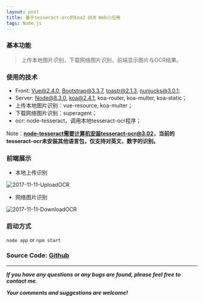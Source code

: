 ```yaml
---
layout: post
title: 基于tesseract-orc的koa2 OCR Web小应用
tags: Node.js
---
```

### 基本功能

> 上传本地图片识别，下载网络图片识别，前端显示图片与OCR结果。

### 使用的技术

- Front: Vue@2.4.0, Bootstrap@3.3.7, toastr@2.1.3, nunjucks@3.0.1; 
- Server: Node@8.3.0, koa@2.4.1, koa-router, koa-multer, koa-static；
- 上传本地图片识别：vue-resource, koa-multer；
- 下载网络图片识别：superagent；
- ocr: node-tesseract，调用本地tesseract-ocr程序；

Note：**node-tesseract需要计算机安装tesseract-ocr@3.02，当前的tesseract-ocr未安装其他语言包，仅支持对英文、数字的识别。**

### 前端展示

- 本地上传识别

![2017-11-11-UploadOCR](https://github.com/heartsuit/heartsuit.github.io/raw/master/pictures/2017-11-11-UploadOCR.gif)

- 网络图片识别

![2017-11-11-DownloadOCR](https://github.com/heartsuit/heartsuit.github.io/raw/master/pictures/2017-11-11-DownloadOCR.gif)

### 启动方式

`node app` or `npm start`

### Source Code: [Github](https://github.com/heartsuit/koa2-ocr-on-docker)

---
***If you have any questions or any bugs are found, please feel free to contact me.***

***Your comments and suggestions are welcome!***